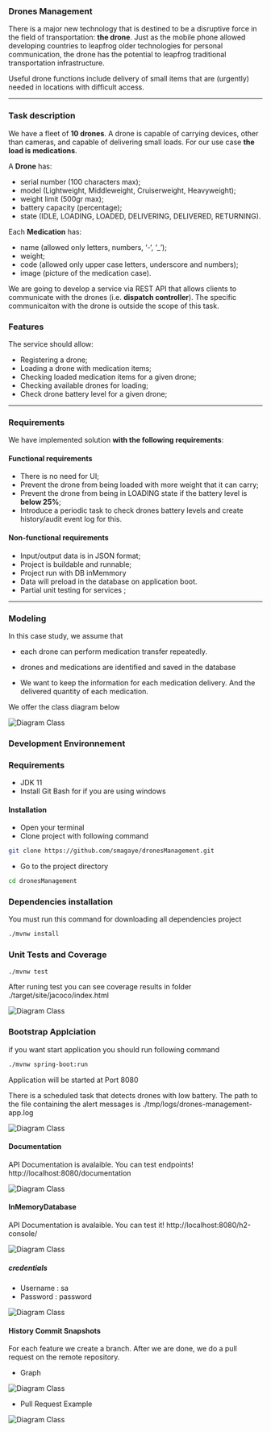 ### Drones Management
 
There is a major new technology that is destined to be a disruptive force in the field of transportation: **the drone**. Just as the mobile phone allowed developing countries to leapfrog older technologies for personal communication, the drone has the potential to leapfrog traditional transportation infrastructure.
 
Useful drone functions include delivery of small items that are (urgently) needed in locations with difficult access. 
 
---
 
### Task description
 
We have a fleet of **10 drones**. A drone is capable of carrying devices, other than cameras, and capable of delivering small loads. For our use case **the load is medications**.
 
A **Drone** has:
- serial number (100 characters max);
- model (Lightweight, Middleweight, Cruiserweight, Heavyweight);
- weight limit (500gr max);
- battery capacity (percentage);
- state (IDLE, LOADING, LOADED, DELIVERING, DELIVERED, RETURNING).
 
Each **Medication** has: 
- name (allowed only letters, numbers, ‘-‘, ‘_’);
- weight;
- code (allowed only upper case letters, underscore and numbers);
- image (picture of the medication case).
 
We are going to develop a service via REST API that allows clients to communicate with the drones (i.e. **dispatch controller**).
The specific communicaiton with the drone is outside the scope of this task. 
 
### Features
The service should allow:
- Registering a drone;
- Loading a drone with medication items;
- Checking loaded medication items for a given drone; 
- Checking available drones for loading;
- Check drone battery level for a given drone;
 
<!-- > Feel free to make assumptions for the design approach.  -->
 
---
 
### Requirements
 
We have implemented solution **with the following requirements**: 
 
#### Functional requirements
 
- There is no need for UI;
- Prevent the drone from being loaded with more weight that it can carry;
- Prevent the drone from being in LOADING state if the battery level is **below 25%**;
- Introduce a periodic task to check drones battery levels and create history/audit event log for this.
 
 
#### Non-functional requirements
 
- Input/output data is in JSON format;
- Project is buildable and runnable;
- Project run with DB inMemmory
- Data will preload in the database on application boot.
- Partial unit testing for services ;

---
### Modeling

In this case study, we assume that
- each drone can perform medication transfer repeatedly.

- drones and medications are identified and saved in the database

- We want to keep the information for each medication delivery. And the delivered quantity of each medication.

We offer the class diagram below

![Diagram Class](docs/class-diagram.drawio.svg)


### Development Environnement
### Requirements
- JDK 11
- Install Git Bash for if you are using windows

#### Installation
- Open your terminal
- Clone project with following command
```bash
git clone https://github.com/smagaye/dronesManagement.git
```
- Go to the project directory
```bash
cd dronesManagement
```

### Dependencies installation
You must run this command for downloading all dependencies project
```bash
./mvnw install
```
### Unit Tests and Coverage
```bash
./mvnw test
```
After runing test you can see coverage results in folder ./target/site/jacoco/index.html

![Diagram Class](docs/coverage.png)

### Bootstrap Applciation
if you want start application you should run following command
```bash
./mvnw spring-boot:run
```
Application will be started at Port 8080

There is a scheduled task that detects drones with low battery.
The path to the file containing the alert messages is ./tmp/logs/drones-management-app.log

![Diagram Class](docs/scheduler-battery-log.png)

#### Documentation
API Documentation is avalaible. You can test endpoints! http://localhost:8080/documentation

![Diagram Class](docs/openapi-doc.png)

#### InMemoryDatabase
API Documentation is avalaible. You can test it! http://localhost:8080/h2-console/

![Diagram Class](docs/h2-homepage.png)
##### credentials
- Username : sa
- Password : password

![Diagram Class](docs/h2-database.png)

#### History Commit Snapshots
For each feature we create a branch. After we are done, we do a pull request on the remote repository.
- Graph

![Diagram Class](docs/commit-history.png)

- Pull Request Example 

![Diagram Class](docs/pr.png)
